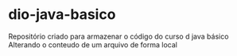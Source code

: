 # dio-java-basico
Repositório criado para armazenar o código do curso d java básico
Alterando o conteudo de um arquivo de forma local
